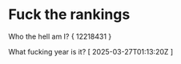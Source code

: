 # Fuck the rankings

Who the hell am I?
{ 12218431 }

What fucking year is it?
[ 2025-03-27T01:13:20Z ]
